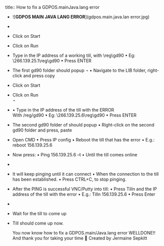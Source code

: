 title:: How to fix a GDPOS.mainJava.lang error

- ![**GDPOS MAIN JAVA LANG ERROR**](gdpos.main.java.lan error.jpg)
-
- Click on Start
- Click on Run
- Type in the IP address of a working till, with \reg\gd90
  •	Eg: \\266.139.25.1\reg\gd90
  •	Press ENTER
- The first gd90 folder should popup ¬
  •	Navigate to the LIB folder, right-click and press copy
- Click on Start
- Click on Run  
  ¬
- •	Type in the IP address of the till with the ERROR  
  With /reg/gd90
  •	Eg: \\266.139.25.6\reg\gd90
  •	Press ENTER
- The second gd90 folder of should popup
  •	Right-click on the second gd90 folder and press, paste
- Open CMD
  •	Press IP config
  •	Reboot the till that has the error
  •	E.g.: reboot 156.139.25.6
- Now press:
  •	Ping 156.139.25.6 –t
  •	Until the till comes online
-
- It will keep pinging until it can connect 
  •	When the connection to the till has been established.
  •	Press CTRL+C, to stop pinging.
- After the PING is successful VNC/Putty into till:
  •	Press Tilln and the IP address of the till with the error 
  •	E.g.: Tilln 156.139.25.6
  •	Press Enter
-
- Wait for the till to come up
- Till should come up now.
  
  You now know how to fix a GDPOS.main/Java.lang error 
  WELLDONE!! And thank you for taking your time 
  	Created by Jermaine Sepkitt